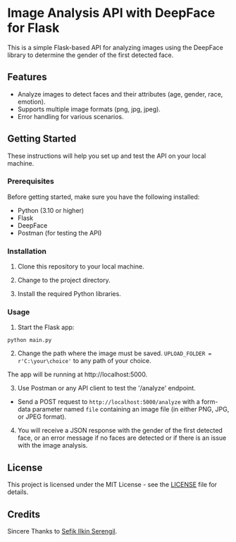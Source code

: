 # Image Analysis API with DeepFace for Flask 

This is a simple Flask-based API for analyzing images using the DeepFace library to determine the gender of the first detected face. 

## Features
- Analyze images to detect faces and their attributes (age, gender, race, emotion).
- Supports multiple image formats (png, jpg, jpeg).
- Error handling for various scenarios.

## Getting Started

These instructions will help you set up and test the API on your local machine.

### Prerequisites

Before getting started, make sure you have the following installed:

- Python (3.10 or higher)
- Flask
- DeepFace
- Postman (for testing the API)

### Installation

1. Clone this repository to your local machine.

2. Change to the project directory.

3. Install the required Python libraries. 


### Usage

1. Start the Flask app:

```python main.py```  

2. Change the path where the image must be saved.
```UPLOAD_FOLDER = r'C:\your\choice'``` to any path of your choice.

The app will be running at http://localhost:5000.

3. Use Postman or any API client to test the '/analyze' endpoint.

- Send a POST request to `http://localhost:5000/analyze` with a form-data parameter named `file` containing an image file (in either PNG, JPG, or JPEG format).

4. You will receive a JSON response with the gender of the first detected face, or an error message if no faces are detected or if there is an issue with the image analysis.

## License

This project is licensed under the MIT License - see the [LICENSE](LICENSE) file for details.




## Credits
Sincere Thanks to [Sefik Ilkin Serengil](https://github.com/serengil).
